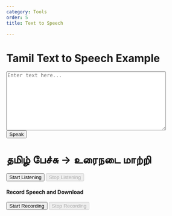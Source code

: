 ```yaml
---
category: Tools
order: 5
title: Text to Speech

---
```

 <script src="https://code.responsivevoice.org/responsivevoice.js"></script>
<h1>Tamil Text to Speech Example</h1>
<textarea id="text-to-speak" rows="10" cols="50" placeholder="Enter text here..."></textarea><br>
<button onclick="speakText()">Speak</button>

<script>
        function speakText() {
            const text = document.getElementById('text').value;
            responsiveVoice.speak(text, "Tamil Female");
        }
</script>

<h1>தமிழ் பேச்சு -> உரைநடை மாற்றி</h1>
<button id="start-btn">Start Listening</button>
<button id="stop-btn" disabled>Stop Listening</button>
<p id="transcription"></p>

<script>
        // Check if the browser supports the Web Speech API
        if (!('webkitSpeechRecognition' in window)) {
            alert('Sorry, your browser does not support speech recognition.');
        } else {
        
        window.SpeechRecognition = window.SpeechRecognition
            || window.webkitSpeechRecognition;

        const recognition = new SpeechRecognition();
            recognition.lang = 'ta';
            // const recognition = new webkitSpeechRecognition(); // Create a new instance of SpeechRecognition
                
            recognition.continuous = true; // Keep recognizing speech continuously
            recognition.interimResults = true; // Show interim results

            const startBtn = document.getElementById('start-btn');
            const stopBtn = document.getElementById('stop-btn');
            const transcription = document.getElementById('transcription');

            startBtn.addEventListener('click', () => {
                recognition.start(); // Start the speech recognition
                startBtn.disabled = true;
                stopBtn.disabled = false;
            });

            stopBtn.addEventListener('click', () => {
                recognition.stop(); // Stop the speech recognition
                startBtn.disabled = false;
                stopBtn.disabled = true;
            });

            recognition.onresult = (event) => {
                let interimTranscript = '';
                let finalTranscript = '';

                for (let i = 0; i < event.results.length; i++) {
                    const transcript = event.results[i][0].transcript;
                    if (event.results[i].isFinal) {
                        finalTranscript += transcript;
                    } else {
                        interimTranscript += transcript;
                    }
                }

                transcription.innerHTML = `<strong>Final:</strong> ${finalTranscript}<br><strong>Interim:</strong> ${interimTranscript}`;
            };

            recognition.onerror = (event) => {
                console.error('Speech recognition error detected: ' + event.error);
            };

            recognition.onend = () => {
                startBtn.disabled = false;
                stopBtn.disabled = true;
            };
        }
</script>

#### Record Speech and Download
<script src="https://cdnjs.cloudflare.com/ajax/libs/jszip/3.7.1/jszip.min.js"></script>

<button id="speechStartButton">Start Recording</button>
<button id="speechStopButton" disabled>Stop Recording</button>
<a id="speechDownloadLink" style="display:none;">Download Audio</a>

<script src="{{ site.baseurl }}/scripts/recorder.js"></script>

